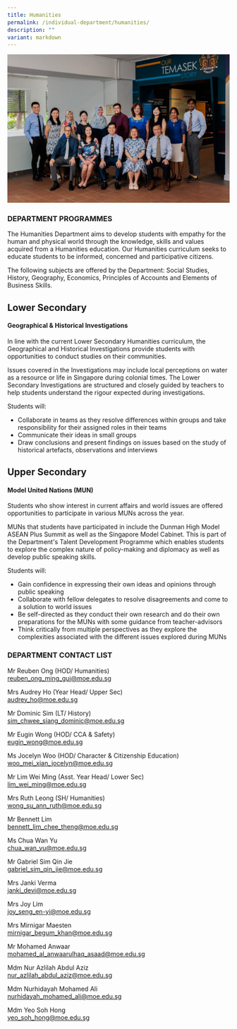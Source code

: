 ```yaml
---
title: Humanities
permalink: /individual-department/humanities/
description: ""
variant: markdown
---
```

![](/images/2023%20dept%20humanities.jpg)

### DEPARTMENT PROGRAMMES


The Humanities Department aims to develop students with empathy for the human and physical world through the knowledge, skills and values acquired from a Humanities education. Our Humanities curriculum seeks to educate students to be informed, concerned and participative citizens.  
  
The following subjects are offered by the Department: Social Studies, History, Geography, Economics, Principles of Accounts and Elements of Business Skills.  


## Lower Secondary
#### Geographical & Historical Investigations


In line with the current Lower Secondary Humanities curriculum, the Geographical and Historical Investigations provide students with opportunities to conduct studies on their communities.  
  
Issues covered in the Investigations may include local perceptions on water as a resource or life in Singapore during colonial times. The Lower Secondary Investigations are structured and closely guided by teachers to help students understand the rigour expected during investigations.  
  
Students will:  

*   Collaborate in teams as they resolve differences within groups and take responsibility for their assigned roles in their teams
*   Communicate their ideas in small groups
*   Draw conclusions and present findings on issues based on the study of historical artefacts, observations and interviews

  
## Upper Secondary
  
#### Model United Nations (MUN)
  
Students who show interest in current affairs and world issues are offered opportunities to participate in various MUNs across the year.  
  
MUNs that students have participated in include the Dunman High Model ASEAN Plus Summit as well as the Singapore Model Cabinet. This is part of the Department's Talent Development Programme which enables students to explore the complex nature of policy-making and diplomacy as well as develop public speaking skills.  
  
Students will:  

*   Gain confidence in expressing their own ideas and opinions through public speaking
*   Collaborate with fellow delegates to resolve disagreements and come to a solution to world issues
*   Be self-directed as they conduct their own research and do their own preparations for the MUNs with some guidance from teacher-advisors
*   Think critically from multiple perspectives as they explore the complexities associated with the different issues explored during MUNs

### DEPARTMENT CONTACT LIST
Mr Reuben Ong (HOD/ Humanities)  
reuben_ong_ming_gui@moe.edu.sg

Mrs Audrey Ho (Year Head/ Upper Sec)   
audrey_ho@moe.edu.sg

Mr Dominic Sim (LT/ History)   
sim_chwee_siang_dominic@moe.edu.sg

Mr Eugin Wong (HOD/ CCA & Safety)  
eugin_wong@moe.edu.sg

Ms Jocelyn Woo (HOD/ Character & Citizenship Education)   
woo_mei_xian_jocelyn@moe.edu.sg  

Mr Lim Wei Ming (Asst. Year Head/ Lower Sec)   
lim_wei_ming@moe.edu.sg

Mrs Ruth Leong  (SH/ Humanities)   
wong_su_ann_ruth@moe.edu.sg  

Mr Bennett Lim  
bennett_lim_chee_theng@moe.edu.sg  

Ms Chua Wan Yu  
chua_wan_yu@moe.edu.sg

Mr Gabriel Sim Qin Jie   
gabriel_sim_qin_jie@moe.edu.sg

Mrs Janki Verma  
janki_devi@moe.edu.sg

Mrs Joy Lim  
joy_seng_en-yi@moe.edu.sg

Mrs Mirnigar Maesten  
mirnigar_begum_khan@moe.edu.sg  

Mr Mohamed Anwaar  
mohamed_al_anwaarulhaq_asaad@moe.edu.sg  

Mdm Nur Azlilah Abdul Aziz  
nur_azlilah_abdul_aziz@moe.edu.sg  

Mdm Nurhidayah Mohamed Ali  
nurhidayah_mohamed_ali@moe.edu.sg  

Mdm Yeo Soh Hong  
yeo_soh_hong@moe.edu.sg